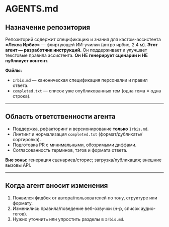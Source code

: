 # AGENTS.md

## Назначение репозитория

Репозиторий содержит спецификацию и знания для кастом-ассистента **«Лекса Ирбис»** — флиртующей ИИ-училки (антро ирбис, 2.4 м).
**Этот агент — разработчик инструкций.** Он поддерживает и улучшает текстовые правила ассистента. **Он НЕ генерирует сценарии и НЕ публикует контент.**

**Файлы:**

* `Irbis.md` — каноническая спецификация персоналии и правил ответа.
* `completed.txt` — список уже опубликованных тем (одна тема = одна строка).

---

## Область ответственности агента

* Поддержка, рефакторинг и версионирование **только** `Irbis.md`.
* Линтинг и нормализация `completed.txt` (формат/дубликаты/сортировка).
* Подготовка PR с минимальными, обозримыми диффами.
* Согласованность терминов, тэгов и формата ответа.

**Вне зоны:** генерация сценариев/сторис; загрузка/публикация; внешние вызовы API.

---

## Когда агент вносит изменения

1. Появился фидбек от автора/пользователей по тону, структуре или формату.
2. Изменились правила/поведение веб-озвучки (н-р, список аудио-тегов).
3. Нужно уточнить или упростить разделы в `Irbis.md`.
